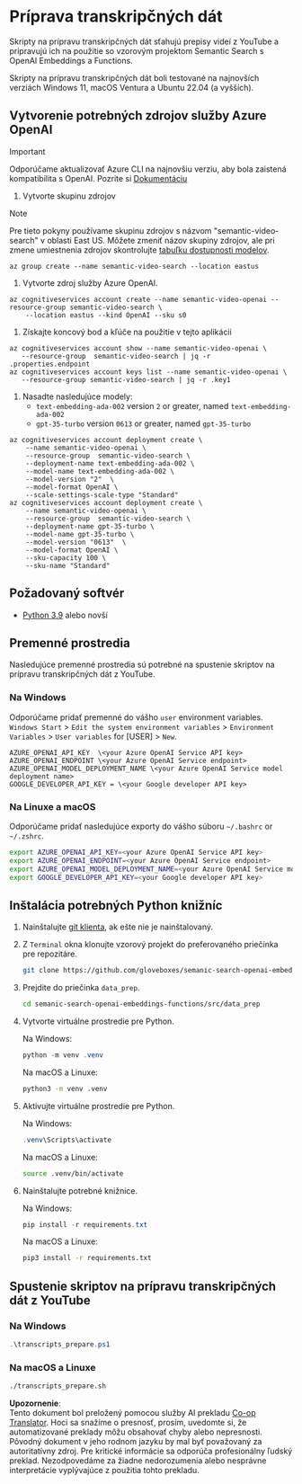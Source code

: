 <!--
CO_OP_TRANSLATOR_METADATA:
{
  "original_hash": "0d69f2d5814a698d3de5d0235940b5ae",
  "translation_date": "2025-05-19T18:54:34+00:00",
  "source_file": "08-building-search-applications/scripts/README.md",
  "language_code": "sk"
}
-->
# Príprava transkripčných dát

Skripty na prípravu transkripčných dát sťahujú prepisy videí z YouTube a pripravujú ich na použitie so vzorovým projektom Semantic Search s OpenAI Embeddings a Functions.

Skripty na prípravu transkripčných dát boli testované na najnovších verziách Windows 11, macOS Ventura a Ubuntu 22.04 (a vyšších).

## Vytvorenie potrebných zdrojov služby Azure OpenAI

> [!IMPORTANT]
> Odporúčame aktualizovať Azure CLI na najnovšiu verziu, aby bola zaistená kompatibilita s OpenAI.
> Pozrite si [Dokumentáciu](https://learn.microsoft.com/cli/azure/update-azure-cli?WT.mc_id=academic-105485-koreyst)

1. Vytvorte skupinu zdrojov

> [!NOTE]
> Pre tieto pokyny používame skupinu zdrojov s názvom "semantic-video-search" v oblasti East US.
> Môžete zmeniť názov skupiny zdrojov, ale pri zmene umiestnenia zdrojov 
> skontrolujte [tabuľku dostupnosti modelov](https://aka.ms/oai/models?WT.mc_id=academic-105485-koreyst).

```console
az group create --name semantic-video-search --location eastus
```

1. Vytvorte zdroj služby Azure OpenAI.

```console
az cognitiveservices account create --name semantic-video-openai --resource-group semantic-video-search \
    --location eastus --kind OpenAI --sku s0
```

1. Získajte koncový bod a kľúče na použitie v tejto aplikácii

```console
az cognitiveservices account show --name semantic-video-openai \
   --resource-group  semantic-video-search | jq -r .properties.endpoint
az cognitiveservices account keys list --name semantic-video-openai \
   --resource-group semantic-video-search | jq -r .key1
```

1. Nasadte nasledujúce modely:
   - `text-embedding-ada-002` version `2` or greater, named `text-embedding-ada-002`
   - `gpt-35-turbo` version `0613` or greater, named `gpt-35-turbo`

```console
az cognitiveservices account deployment create \
    --name semantic-video-openai \
    --resource-group  semantic-video-search \
    --deployment-name text-embedding-ada-002 \
    --model-name text-embedding-ada-002 \
    --model-version "2"  \
    --model-format OpenAI \
    --scale-settings-scale-type "Standard"
az cognitiveservices account deployment create \
    --name semantic-video-openai \
    --resource-group  semantic-video-search \
    --deployment-name gpt-35-turbo \
    --model-name gpt-35-turbo \
    --model-version "0613"  \
    --model-format OpenAI \
    --sku-capacity 100 \
    --sku-name "Standard"
```

## Požadovaný softvér

- [Python 3.9](https://www.python.org/downloads/?WT.mc_id=academic-105485-koreyst) alebo novší

## Premenné prostredia

Nasledujúce premenné prostredia sú potrebné na spustenie skriptov na prípravu transkripčných dát z YouTube.

### Na Windows

Odporúčame pridať premenné do vášho `user` environment variables.
`Windows Start` > `Edit the system environment variables` > `Environment Variables` > `User variables` for [USER] > `New`.

```text
AZURE_OPENAI_API_KEY  \<your Azure OpenAI Service API key>
AZURE_OPENAI_ENDPOINT \<your Azure OpenAI Service endpoint>
AZURE_OPENAI_MODEL_DEPLOYMENT_NAME \<your Azure OpenAI Service model deployment name>
GOOGLE_DEVELOPER_API_KEY = \<your Google developer API key>
```

### Na Linuxe a macOS

Odporúčame pridať nasledujúce exporty do vášho súboru `~/.bashrc` or `~/.zshrc`.

```bash
export AZURE_OPENAI_API_KEY=<your Azure OpenAI Service API key>
export AZURE_OPENAI_ENDPOINT=<your Azure OpenAI Service endpoint>
export AZURE_OPENAI_MODEL_DEPLOYMENT_NAME=<your Azure OpenAI Service model deployment name>
export GOOGLE_DEVELOPER_API_KEY=<your Google developer API key>
```

## Inštalácia potrebných Python knižníc

1. Nainštalujte [git klienta](https://git-scm.com/downloads?WT.mc_id=academic-105485-koreyst), ak ešte nie je nainštalovaný.
1. Z `Terminal` okna klonujte vzorový projekt do preferovaného priečinka pre repozitáre.

    ```bash
    git clone https://github.com/gloveboxes/semanic-search-openai-embeddings-functions.git
    ```

1. Prejdite do priečinka `data_prep`.

   ```bash
   cd semanic-search-openai-embeddings-functions/src/data_prep
   ```

1. Vytvorte virtuálne prostredie pre Python.

    Na Windows:

    ```powershell
    python -m venv .venv
    ```

    Na macOS a Linuxe:

    ```bash
    python3 -m venv .venv
    ```

1. Aktivujte virtuálne prostredie pre Python.

   Na Windows:

   ```powershell
   .venv\Scripts\activate
   ```

   Na macOS a Linuxe:

   ```bash
   source .venv/bin/activate
   ```

1. Nainštalujte potrebné knižnice.

   Na Windows:

   ```powershell
   pip install -r requirements.txt
   ```

   Na macOS a Linuxe:

   ```bash
   pip3 install -r requirements.txt
   ```

## Spustenie skriptov na prípravu transkripčných dát z YouTube

### Na Windows

```powershell
.\transcripts_prepare.ps1
```

### Na macOS a Linuxe

```bash
./transcripts_prepare.sh
```

**Upozornenie**:  
Tento dokument bol preložený pomocou služby AI prekladu [Co-op Translator](https://github.com/Azure/co-op-translator). Hoci sa snažíme o presnosť, prosím, uvedomte si, že automatizované preklady môžu obsahovať chyby alebo nepresnosti. Pôvodný dokument v jeho rodnom jazyku by mal byť považovaný za autoritatívny zdroj. Pre kritické informácie sa odporúča profesionálny ľudský preklad. Nezodpovedáme za žiadne nedorozumenia alebo nesprávne interpretácie vyplývajúce z použitia tohto prekladu.